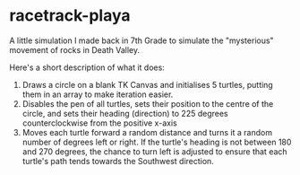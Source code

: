 # racetrack-playa
A little simulation I made back in 7th Grade to simulate the "mysterious" movement of rocks in Death Valley.

Here's a short description of what it does:

1. Draws a circle on a blank TK Canvas and initialises 5 turtles, putting them in an array to make iteration easier.
2. Disables the pen of all turtles, sets their position to the centre of the circle, and sets their heading (direction) to 225 degrees counterclockwise from the positive x-axis
3. Moves each turtle forward a random distance and turns it a random number of degrees left or right. If the turtle's heading is not between 180 and 270 degrees, the chance to turn left is adjusted to ensure that each turtle's path tends towards the Southwest direction.
